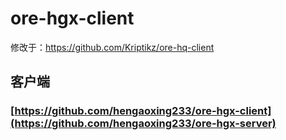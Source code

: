 # ore-hgx-client
修改于：https://github.com/Kriptikz/ore-hq-client

## 客户端
### [https://github.com/hengaoxing233/ore-hgx-client](https://github.com/hengaoxing233/ore-hgx-server)

